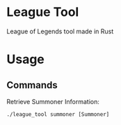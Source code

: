 # League Tool
League of Legends tool made in Rust

# Usage
## Commands
Retrieve Summoner Information:
```
./league_tool summoner [Summoner]
```




